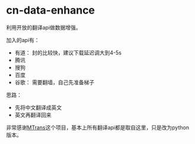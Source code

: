 # cn-data-enhance

利用开放的翻译api做数据增强。

加入的api有：
- 有道： 封的比较快，建议下载延迟调大到4-5s
- 腾讯
- 搜狗
- 百度
- 谷歌： 需要翻墙，自己先准备梯子

思路：
- 先将中文翻译成英文
- 英文再翻译回来

非常感谢[MTrans](https://github.com/hujingshuang/MTrans)这个项目，基本上所有翻译api都是取自这里，只是改为python版本。
